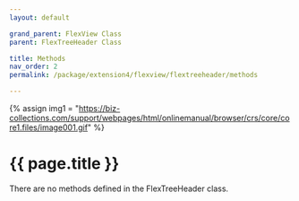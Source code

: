 ```yaml
---
layout: default

grand_parent: FlexView Class
parent: FlexTreeHeader Class

title: Methods
nav_order: 2
permalink: /package/extension4/flexview/flextreeheader/methods

---
```

{% assign img1 = "https://biz-collections.com/support/webpages/html/onlinemanual/browser/crs/core/core1.files/image001.gif" %}


# {{ page.title }}

There are no methods defined in the FlexTreeHeader class.
